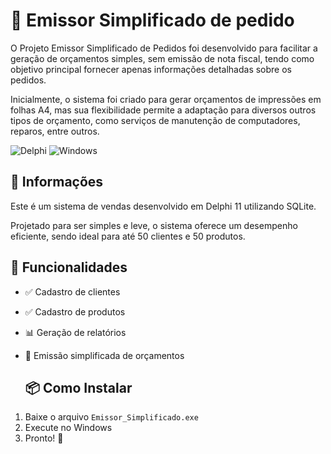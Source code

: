 # 🚀 Emissor Simplificado de pedido
O Projeto Emissor Simplificado de Pedidos foi desenvolvido para facilitar a geração de orçamentos simples, sem emissão de nota fiscal, tendo como objetivo principal fornecer apenas informações detalhadas sobre os pedidos.

Inicialmente, o sistema foi criado para gerar orçamentos de impressões em folhas A4, mas sua flexibilidade permite a adaptação para diversos outros tipos de orçamento, como serviços de manutenção de computadores, reparos, entre outros.

![Delphi](https://img.shields.io/badge/Feito%20com-Delphi-red?style=for-the-badge&logo=delphi)
![Windows](https://img.shields.io/badge/Compatível-Windows-blue?style=for-the-badge&logo=windows)

## 📝 Informações
Este é um sistema de vendas desenvolvido em Delphi 11 utilizando SQLite.

Projetado para ser simples e leve, o sistema oferece um desempenho eficiente, sendo ideal para até 50 clientes e 50 produtos.

## 📌 Funcionalidades
- ✅ Cadastro de clientes
- ✅ Cadastro de produtos
- 📊 Geração de relatórios
- 📝 Emissão simplificada de orçamentos

  ## 📦 Como Instalar
1. Baixe o arquivo `Emissor_Simplificado.exe`
2. Execute no Windows
3. Pronto! 🚀

